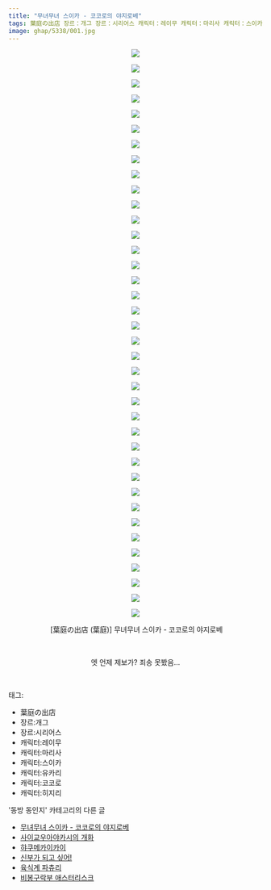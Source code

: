 ```yaml
---
title: "무녀무녀 스이카 - 코코로의 야지로베"
tags: 葉庭の出店 장르：개그 장르：시리어스 캐릭터：레이무 캐릭터：마리사 캐릭터：스이카 캐릭터：유카리 캐릭터：코코로 캐릭터：히지리 葉庭 동방_동인지
image: ghap/5338/001.jpg
---
```

<div class="article">
<p style="text-align: center; clear: none; float: none;"><img src="{{ site.nasurl }}/ghap/5338/001.jpg"/></p>
<p style="text-align: center; clear: none; float: none;"><img src="{{ site.nasurl }}/ghap/5338/002.jpg"/></p>
<p style="text-align: center; clear: none; float: none;"><img src="{{ site.nasurl }}/ghap/5338/003.jpg"/></p>
<p style="text-align: center; clear: none; float: none;"><img src="{{ site.nasurl }}/ghap/5338/004.jpg"/></p>
<p style="text-align: center; clear: none; float: none;"><img src="{{ site.nasurl }}/ghap/5338/005.jpg"/></p>
<p style="text-align: center; clear: none; float: none;"><img src="{{ site.nasurl }}/ghap/5338/006.jpg"/></p>
<p style="text-align: center; clear: none; float: none;"><img src="{{ site.nasurl }}/ghap/5338/007.jpg"/></p>
<p style="text-align: center; clear: none; float: none;"><img src="{{ site.nasurl }}/ghap/5338/008.jpg"/></p>
<p style="text-align: center; clear: none; float: none;"><img src="{{ site.nasurl }}/ghap/5338/009.jpg"/></p>
<p style="text-align: center; clear: none; float: none;"><img src="{{ site.nasurl }}/ghap/5338/010.jpg"/></p>
<p style="text-align: center; clear: none; float: none;"><img src="{{ site.nasurl }}/ghap/5338/011.jpg"/></p>
<p style="text-align: center; clear: none; float: none;"><img src="{{ site.nasurl }}/ghap/5338/012.jpg"/></p>
<p style="text-align: center; clear: none; float: none;"><img src="{{ site.nasurl }}/ghap/5338/013.jpg"/></p>
<p style="text-align: center; clear: none; float: none;"><img src="{{ site.nasurl }}/ghap/5338/014.jpg"/></p>
<p style="text-align: center; clear: none; float: none;"><img src="{{ site.nasurl }}/ghap/5338/015.jpg"/></p>
<p style="text-align: center; clear: none; float: none;"><img src="{{ site.nasurl }}/ghap/5338/016.jpg"/></p>
<p style="text-align: center; clear: none; float: none;"><img src="{{ site.nasurl }}/ghap/5338/017.jpg"/></p>
<p style="text-align: center; clear: none; float: none;"><img src="{{ site.nasurl }}/ghap/5338/018.jpg"/></p>
<p style="text-align: center; clear: none; float: none;"><img src="{{ site.nasurl }}/ghap/5338/019.jpg"/></p>
<p style="text-align: center; clear: none; float: none;"><img src="{{ site.nasurl }}/ghap/5338/020.jpg"/></p>
<p style="text-align: center; clear: none; float: none;"><img src="{{ site.nasurl }}/ghap/5338/021.jpg"/></p>
<p style="text-align: center; clear: none; float: none;"><img src="{{ site.nasurl }}/ghap/5338/022.jpg"/></p>
<p style="text-align: center; clear: none; float: none;"><img src="{{ site.nasurl }}/ghap/5338/023.jpg"/></p>
<p style="text-align: center; clear: none; float: none;"><img src="{{ site.nasurl }}/ghap/5338/024.jpg"/></p>
<p style="text-align: center; clear: none; float: none;"><img src="{{ site.nasurl }}/ghap/5338/025.jpg"/></p>
<p style="text-align: center; clear: none; float: none;"><img src="{{ site.nasurl }}/ghap/5338/026.jpg"/></p>
<p style="text-align: center; clear: none; float: none;"><img src="{{ site.nasurl }}/ghap/5338/027.jpg"/></p>
<p style="text-align: center; clear: none; float: none;"><img src="{{ site.nasurl }}/ghap/5338/028.jpg"/></p>
<p style="text-align: center; clear: none; float: none;"><img src="{{ site.nasurl }}/ghap/5338/029.jpg"/></p>
<p style="text-align: center; clear: none; float: none;"><img src="{{ site.nasurl }}/ghap/5338/030.jpg"/></p>
<p style="text-align: center; clear: none; float: none;"><img src="{{ site.nasurl }}/ghap/5338/031.jpg"/></p>
<p style="text-align: center; clear: none; float: none;"><img src="{{ site.nasurl }}/ghap/5338/032.jpg"/></p>
<p style="text-align: center; clear: none; float: none;"><img src="{{ site.nasurl }}/ghap/5338/033.jpg"/></p>
<p style="text-align: center; clear: none; float: none;"><img src="{{ site.nasurl }}/ghap/5338/034.jpg"/></p>
<p style="text-align: center; clear: none; float: none;"><img src="{{ site.nasurl }}/ghap/5338/035.jpg"/></p>
<p style="text-align: center; clear: none; float: none;"><img src="{{ site.nasurl }}/ghap/5338/036.jpg"/></p>
<p style="text-align: center; clear: none; float: none;"><img src="{{ site.nasurl }}/ghap/5338/037.jpg"/></p>
<p style="text-align: center; clear: none; float: none;"><img src="{{ site.nasurl }}/ghap/5338/038.jpg"/></p>
<p style="text-align: center; clear: none; float: none;"> [葉庭の出店 (葉庭)] 무녀무녀 스이카 - 코코로의 야지로베</p>
<p style="text-align: center; clear: none; float: none;"><br/></p>
<p style="text-align: center; clear: none; float: none;">엣 언제 제보가? 죄송 못봤음...</p>
<p><br/></p>
</div><div class="tagTrail">
<p>태그: </p>
<ul>
<li>葉庭の出店</li>
<li>장르:개그</li>
<li>장르:시리어스</li>
<li>캐릭터:레이무</li>
<li>캐릭터:마리사</li>
<li>캐릭터:스이카</li>
<li>캐릭터:유카리</li>
<li>캐릭터:코코로</li>
<li>캐릭터:히지리</li>
</ul>
</div><div class="another">
<p>'동방 동인지' 카테고리의 다른 글</p>
<ul>
<li><a href="/2018-12-11-ghap_5338">무녀무녀 스이카 - 코코로의 야지로베</a></li>
<li><a href="/2018-12-10-ghap_5321">사이교우아야카시의 개화</a></li>
<li><a href="/2018-11-28-ghap_5271">햐쿠메카이카이</a></li>
<li><a href="/2018-11-23-ghap_5240">신부가 되고 싶어!</a></li>
<li><a href="/2018-11-22-ghap_5239">육식계 파츄리</a></li>
<li><a href="/2018-11-20-ghap_5230">비봉구락부 애스터리스크</a></li>
</ul>
</div>